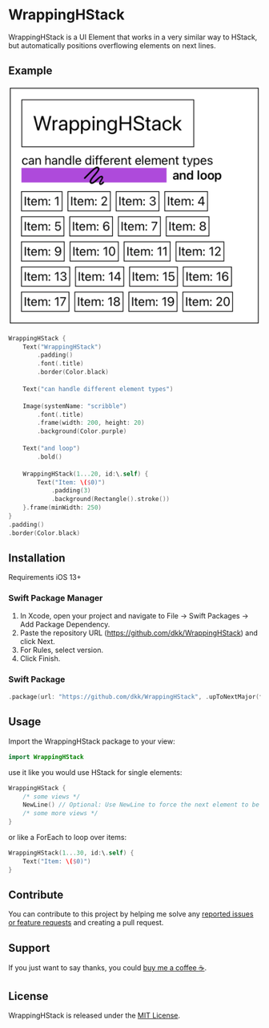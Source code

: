 # WrappingHStack

WrappingHStack is a UI Element that works in a very similar way to HStack, but automatically positions overflowing elements on next lines.

## Example

![Example](./example.png?raw=true)
```swift
WrappingHStack {
    Text("WrappingHStack")
        .padding()
        .font(.title)
        .border(Color.black)
    
    Text("can handle different element types")
    
    Image(systemName: "scribble")
        .font(.title)
        .frame(width: 200, height: 20)
        .background(Color.purple)
    
    Text("and loop")
        .bold()
    
    WrappingHStack(1...20, id:\.self) {
        Text("Item: \($0)")
            .padding(3)
            .background(Rectangle().stroke())
    }.frame(minWidth: 250)
}
.padding()
.border(Color.black)
```

## Installation
Requirements iOS 13+

### Swift Package Manager 
1. In Xcode, open your project and navigate to File → Swift Packages → Add Package Dependency.
2. Paste the repository URL (https://github.com/dkk/WrappingHStack) and click Next.
3. For Rules, select version.
4. Click Finish.

### Swift Package
```swift
.package(url: "https://github.com/dkk/WrappingHStack", .upToNextMajor(from: "2.0.0"))
```
## Usage

Import the WrappingHStack package to your view:
```swift
import WrappingHStack
```

use it like you would use HStack for single elements:
```swift
WrappingHStack {
    /* some views */
    NewLine() // Optional: Use NewLine to force the next element to be placed in a next line
    /* some more views */
}
```

or like a ForEach to loop over items:
```swift
WrappingHStack(1...30, id:\.self) {
    Text("Item: \($0)")
}
```

## Contribute
You can contribute to this project by helping me solve any [reported issues or feature requests](https://github.com/dkk/WrappingHStack/issues) and creating a pull request.

## Support
If you just want to say thanks, you could [buy me a coffee ☕️](https://www.buymeacoffee.com/kloeck).

## License
WrappingHStack is released under the [MIT License](LICENSE).
